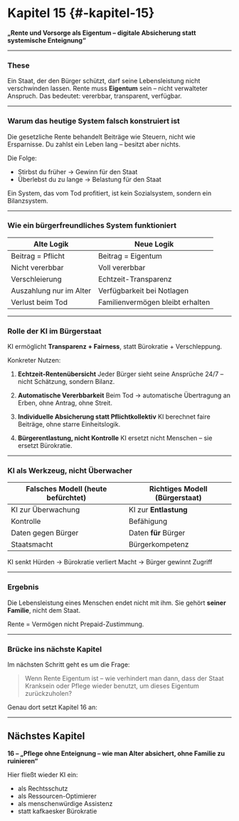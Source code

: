 # Kapitel 15 {#-kapitel-15}

**„Rente und Vorsorge als Eigentum – digitale Absicherung statt systemische Enteignung“**

---

### These

Ein Staat, der den Bürger schützt, darf seine Lebensleistung nicht verschwinden lassen.
Rente muss **Eigentum** sein – nicht verwalteter Anspruch.
Das bedeutet: vererbbar, transparent, verfügbar.

---

### Warum das heutige System falsch konstruiert ist

Die gesetzliche Rente behandelt Beiträge wie Steuern, nicht wie Ersparnisse.
Du zahlst ein Leben lang – besitzt aber nichts.

Die Folge:

* Stirbst du früher → Gewinn für den Staat
* Überlebst du zu lange → Belastung für den Staat

Ein System, das vom Tod profitiert,
ist kein Sozialsystem, sondern ein Bilanzsystem.

---

### Wie ein bürgerfreundliches System funktioniert

| Alte Logik              | Neue Logik                       |
| ----------------------- | -------------------------------- |
| Beitrag = Pflicht       | Beitrag = Eigentum               |
| Nicht vererbbar         | Voll vererbbar                   |
| Verschleierung          | Echtzeit-Transparenz             |
| Auszahlung nur im Alter | Verfügbarkeit bei Notlagen       |
| Verlust beim Tod        | Familienvermögen bleibt erhalten |

---

### Rolle der KI im Bürgerstaat

KI ermöglicht **Transparenz + Fairness**, statt Bürokratie + Verschleppung.

Konkreter Nutzen:

1. **Echtzeit-Rentenübersicht**
   Jeder Bürger sieht seine Ansprüche 24/7 – nicht Schätzung, sondern Bilanz.

2. **Automatische Vererbbarkeit**
   Beim Tod → automatische Übertragung an Erben, ohne Antrag, ohne Streit.

3. **Individuelle Absicherung statt Pflichtkollektiv**
   KI berechnet faire Beiträge, ohne starre Einheitslogik.

4. **Bürgerentlastung, nicht Kontrolle**
   KI ersetzt nicht Menschen – sie ersetzt Bürokratie.

---

### KI als Werkzeug, nicht Überwacher

| Falsches Modell (heute befürchtet) | Richtiges Modell (Bürgerstaat) |
| ---------------------------------- | ------------------------------ |
| KI zur Überwachung                 | KI zur **Entlastung**          |
| Kontrolle                          | Befähigung                     |
| Daten gegen Bürger                 | Daten **für** Bürger           |
| Staatsmacht                        | Bürgerkompetenz                |

KI senkt Hürden
→ Bürokratie verliert Macht
→ Bürger gewinnt Zugriff

---

### Ergebnis

Die Lebensleistung eines Menschen endet nicht mit ihm.
Sie gehört **seiner Familie**, nicht dem Staat.

Rente = Vermögen
nicht Prepaid-Zustimmung.

---

### Brücke ins nächste Kapitel

Im nächsten Schritt geht es um die Frage:

> Wenn Rente Eigentum ist –
> wie verhindert man dann, dass der Staat Kranksein oder Pflege wieder benutzt, um dieses Eigentum zurückzuholen?

Genau dort setzt Kapitel 16 an:

---

## Nächstes Kapitel

**16 – „Pflege ohne Enteignung – wie man Alter absichert, ohne Familie zu ruinieren“**

Hier fließt wieder KI ein:

* als Rechtsschutz
* als Ressourcen-Optimierer
* als menschenwürdige Assistenz
* statt kafkaesker Bürokratie
